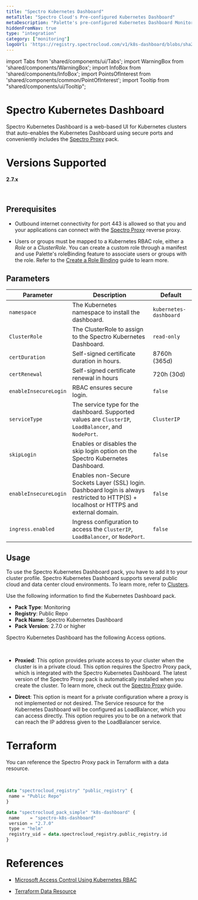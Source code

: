 ```yaml
---
title: "Spectro Kubernetes Dashboard"
metaTitle: "Spectro Cloud's Pre-configured Kubernetes Dashboard"
metaDescription: "Palette's pre-configured Kubernetes Dashboard Monitoring pack reduces the complexity of standing up the Kubernetes dashboard for a cluster."
hiddenFromNav: true
type: "integration"
category: ["monitoring"]
logoUrl: 'https://registry.spectrocloud.com/v1/k8s-dashboard/blobs/sha256:2de5d88b2573af42d4cc269dff75744c4174ce47cbbeed5445e51a2edd8b7429?type=image/png'
---
```



import Tabs from 'shared/components/ui/Tabs';
import WarningBox from 'shared/components/WarningBox';
import InfoBox from 'shared/components/InfoBox';
import PointsOfInterest from 'shared/components/common/PointOfInterest';
import Tooltip from "shared/components/ui/Tooltip";

# Spectro Kubernetes Dashboard

Spectro Kubernetes Dashboard is a web-based UI for Kubernetes clusters that auto-enables the Kubernetes Dashboard using secure ports and conveniently includes the [Spectro Proxy](/integrations/frp) pack. 


# Versions Supported

**2.7.x**

<br />

## Prerequisites

- Outbound internet connectivity for port 443 is allowed so that you and your applications can connect with the [Spectro Proxy](/integrations/frp) reverse proxy.


- Users or groups must be mapped to a Kubernetes RBAC role, either a *Role* or a *ClusterRole*. You can create a custom role through a manifest and use Palette's roleBinding feature to associate users or groups with the role. Refer to the [Create a Role Binding](/clusters/cluster-management/cluster-rbac#createrolebindings) guide to learn more. 


## Parameters 

<!-- <br />

#### User Selections

These settings are also included in the manifest as `access` and `identityProvider` parameters.

| Parameter | Description | Default |
|-----------|-------------|---------|
| **Proxieds** | Controls cluster access. Private access means that nodes and pods are isolated from the internet. | Private |
| **Direct** | You can use Palette as the IDP or a third-party application as the IDP. | Palette |

#### Internal Manifest Parameters -->

| Parameter | Description | Default |
|-----------|-------------|---------|
| `namespace` | The Kubernetes namespace to install the dashboard. | `kubernetes-dashboard` |
| `ClusterRole` | The ClusterRole to assign to the Spectro Kubernetes Dashboard. | `read-only` |
| `certDuration` | Self-signed certificate duration in hours. | 8760h (365d) |
| `certRenewal` | Self-signed certificate renewal in hours | 720h (30d) |
| `enableInsecureLogin` | RBAC ensures secure login. | `false` |
| `serviceType` | The service type for the dashboard. Supported values are `ClusterIP`, `LoadBalancer`, and `NodePort`. | `ClusterIP` |
| `skipLogin` | Enables or disables the skip login option on the Spectro Kubernetes Dashboard. | `false` |
| `enableInsecureLogin` | Enables non-Secure Sockets Layer (SSL) login. Dashboard login is always restricted to HTTP(S) + localhost or HTTPS and external domain. | `false` |
| `ingress.enabled` | Ingress configuration to access the `ClusterIP`, `LoadBalancer`, or `NodePort`. | `false` |

## Usage

To use the Spectro Kubernetes Dashboard pack, you have to add it to your cluster profile. Spectro Kubernetes Dashboard supports several public cloud and data center cloud environments. To learn more, refer to [Clusters](/clusters).

Use the following information to find the Kubernetes Dashboard pack.
- **Pack Type**: Monitoring
- **Registry**: Public Repo
- **Pack Name**: Spectro Kubernetes Dashboard
- **Pack Version**: 2.7.0 or higher

Spectro Kubernetes Dashboard has the following Access options.

<br /> 

- **Proxied**: This option provides private access to your cluster when the cluster is in a private cloud. This option requires the Spectro Proxy pack, which is integrated with the Spectro Kubernetes Dashboard. The latest version of the Spectro Proxy pack is automatically installed when you create the cluster. To learn more, check out the [Spectro Proxy](/integrations/frp) guide.


- **Direct**: This option is meant for a private configuration where a proxy is not implemented or not desired. The Service resource for the Kubernetes Dashboard will be configured as LoadBalancer, which you can access directly. This option requires you to be on a network that can reach the IP address given to the LoadBalancer service.


# Terraform

You can reference the Spectro Proxy pack in Terraform with a data resource.

<br />

```tf
data "spectrocloud_registry" "public_registry" {
 name = "Public Repo"
}

data "spectrocloud_pack_simple" "k8s-dashboard" {
 name    = "spectro-k8s-dashboard"
 version = "2.7.0"
 type = "helm"
 registry_uid = data.spectrocloud_registry.public_registry.id
}
```

# References

- [Microsoft Access Control Using Kubernetes RBAC](https://learn.microsoft.com/en-us/azure/aks/azure-ad-rbac?toc=https%3A%2F%2Fdocs.micro[…]icrosoft.com%2Fen-us%2Fazure%2Fbread%2Ftoc.json&tabs=portal)


- [Terraform Data Resource](https://registry.terraform.io/providers/spectrocloud/spectrocloud/latest/docs/data-sources/pack)


